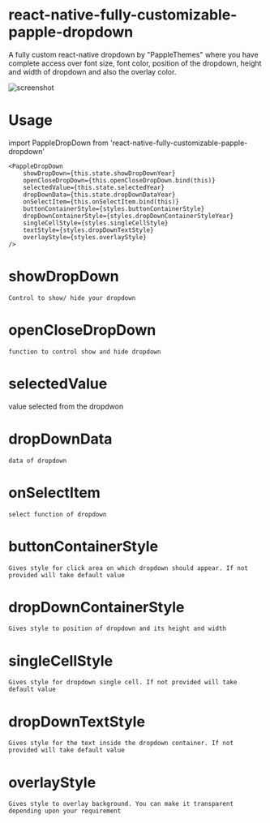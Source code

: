 # react-native-fully-customizable-papple-dropdown
A fully custom react-native dropdown by "PappleThemes" where you have complete access over font size, font color, position of the dropdown, height and width of dropdown and also the overlay color.

![screenshot](https://user-images.githubusercontent.com/35957307/89101737-48952f80-d420-11ea-8416-c1ce3e490a46.jpg)


# Usage

import PappleDropDown from 'react-native-fully-customizable-papple-dropdown'

    <PappleDropDown
        showDropDown={this.state.showDropDownYear}
        openCloseDropDown={this.openCloseDropDown.bind(this)}
        selectedValue={this.state.selectedYear}
        dropDownData={this.state.dropDownDataYear}
        onSelectItem={this.onSelectItem.bind(this)}
        buttonContainerStyle={styles.buttonContainerStyle}
        dropDownContainerStyle={styles.dropDownContainerStyleYear}
        singleCellStyle={styles.singleCellStyle}
        textStyle={styles.dropDownTextStyle}
        overlayStyle={styles.overlayStyle}
    />







# showDropDown
    Control to show/ hide your dropdown

# openCloseDropDown
    function to control show and hide dropdown   

# selectedValue
   value selected from the dropdwon   

# dropDownData
    data of dropdown

# onSelectItem   
    select function of dropdown

# buttonContainerStyle
    Gives style for click area on which dropdown should appear. If not provided will take default value

# dropDownContainerStyle
    Gives style to position of dropdown and its height and width

# singleCellStyle
    Gives style for dropdown single cell. If not provided will take default value

# dropDownTextStyle
    Gives style for the text inside the dropdown container. If not provided will take default value

# overlayStyle    
    Gives style to overlay background. You can make it transparent depending upon your requirement
